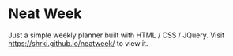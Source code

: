 # Neat Week
Just a simple weekly planner built with HTML / CSS / JQuery. 
Visit <a href="https://shrki.github.io/neatweek/">https://shrki.github.io/neatweek/</a> to view it.
